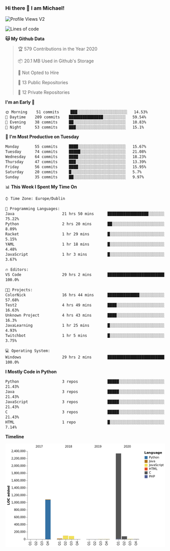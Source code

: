 ### Hi there 👋 I am Michael!

![Profile Views V2](https://komarev.com/ghpvc/?username=AppDevMichael)

<!--START_SECTION:waka-->
![Lines of code](https://img.shields.io/badge/From%20Hello%20World%20I%27ve%20Written-11.8%20million%20lines%20of%20code-blue)

**🐱 My Github Data** 

> 🏆 579 Contributions in the Year 2020
 > 
> 📦 20.1 MB Used in Github's Storage 
 > 
> 🚫 Not Opted to Hire
 > 
> 📜 13 Public Repositories
 > 
> 🔑 12 Private Repositories 

**I'm an Early 🐤** 

```text
🌞 Morning    51 commits     ███░░░░░░░░░░░░░░░░░░░░░░   14.53% 
🌆 Daytime    209 commits    ███████████████░░░░░░░░░░   59.54% 
🌃 Evening    38 commits     ██░░░░░░░░░░░░░░░░░░░░░░░   10.83% 
🌙 Night      53 commits     ███░░░░░░░░░░░░░░░░░░░░░░   15.1%

```
📅 **I'm Most Productive on Tuesday** 

```text
Monday       55 commits     ████░░░░░░░░░░░░░░░░░░░░░   15.67% 
Tuesday      74 commits     █████░░░░░░░░░░░░░░░░░░░░   21.08% 
Wednesday    64 commits     ████░░░░░░░░░░░░░░░░░░░░░   18.23% 
Thursday     47 commits     ███░░░░░░░░░░░░░░░░░░░░░░   13.39% 
Friday       56 commits     ████░░░░░░░░░░░░░░░░░░░░░   15.95% 
Saturday     20 commits     █░░░░░░░░░░░░░░░░░░░░░░░░   5.7% 
Sunday       35 commits     ██░░░░░░░░░░░░░░░░░░░░░░░   9.97%

```


📊 **This Week I Spent My Time On** 

```text
⌚︎ Time Zone: Europe/Dublin

💬 Programming Languages: 
Java                     21 hrs 50 mins      ██████████████████░░░░░░░   75.22% 
Python                   2 hrs 20 mins       ██░░░░░░░░░░░░░░░░░░░░░░░   8.09% 
Racket                   1 hr 29 mins        █░░░░░░░░░░░░░░░░░░░░░░░░   5.15% 
YAML                     1 hr 18 mins        █░░░░░░░░░░░░░░░░░░░░░░░░   4.48% 
JavaScript               1 hr 3 mins         █░░░░░░░░░░░░░░░░░░░░░░░░   3.67%

🔥 Editors: 
VS Code                  29 hrs 2 mins       █████████████████████████   100.0%

🐱‍💻 Projects: 
ColorNick                16 hrs 44 mins      ██████████████░░░░░░░░░░░   57.68% 
Test2                    4 hrs 49 mins       ████░░░░░░░░░░░░░░░░░░░░░   16.63% 
Unknown Project          4 hrs 43 mins       ████░░░░░░░░░░░░░░░░░░░░░   16.3% 
JavaLearning             1 hr 25 mins        █░░░░░░░░░░░░░░░░░░░░░░░░   4.93% 
Twitchbot                1 hr 5 mins         █░░░░░░░░░░░░░░░░░░░░░░░░   3.75%

💻 Operating System: 
Windows                  29 hrs 2 mins       █████████████████████████   100.0%

```

**I Mostly Code in Python** 

```text
Python                   3 repos             █████░░░░░░░░░░░░░░░░░░░░   21.43% 
Java                     3 repos             █████░░░░░░░░░░░░░░░░░░░░   21.43% 
JavaScript               3 repos             █████░░░░░░░░░░░░░░░░░░░░   21.43% 
C                        3 repos             █████░░░░░░░░░░░░░░░░░░░░   21.43% 
HTML                     1 repo              █░░░░░░░░░░░░░░░░░░░░░░░░   7.14%

```


**Timeline**

![Chart not found](https://github.com/AppDevMichael/AppDevMichael/blob/master/charts/bar_graph.png) 


<!--END_SECTION:waka-->

